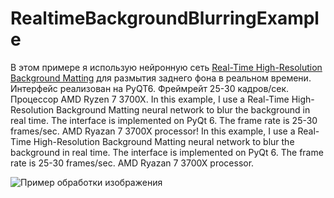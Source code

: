 # RealtimeBackgroundBlurringExample

В этом примере я использую нейронную сеть [Real-Time High-Resolution Background Matting](https://github.com/PeterL1n/BackgroundMattingV2) для размытия заднего фона в реальном времени.
Интерфейс реализован на PyQT6. Фреймрейт 25-30 кадров/сек. Процессор AMD Ryzen 7 3700X.
In this example, I use a Real-Time High-Resolution Background Matting neural network to blur the background in real time. The interface is implemented on PyQt 6. The frame rate is 25-30 frames/sec. AMD Ryazan 7 3700X processor!
In this example, I use a Real-Time High-Resolution Background Matting neural network to blur the background in real time. The interface is implemented on PyQt 6. The frame rate is 25-30 frames/sec. AMD Ryazan 7 3700X processor.

![Пример обработки изображения](assets/screenshot.png)
